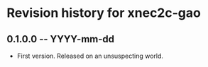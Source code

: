# Revision history for xnec2c-gao

## 0.1.0.0 -- YYYY-mm-dd

* First version. Released on an unsuspecting world.

